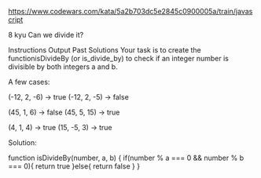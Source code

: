 https://www.codewars.com/kata/5a2b703dc5e2845c0900005a/train/javascript

8 kyu
Can we divide it?

Instructions
Output
Past Solutions
Your task is to create the functionisDivideBy (or is_divide_by) to check if an integer number is divisible by both integers a and b.

A few cases:


(-12, 2, -6)  ->  true
(-12, 2, -5)  ->  false

(45, 1, 6)    ->  false
(45, 5, 15)   ->  true

(4, 1, 4)     ->  true
(15, -5, 3)   ->  true



Solution:

function isDivideBy(number, a, b) {
  if(number % a === 0 && number % b === 0){
    return true
  }else{
    return false
  }
}
